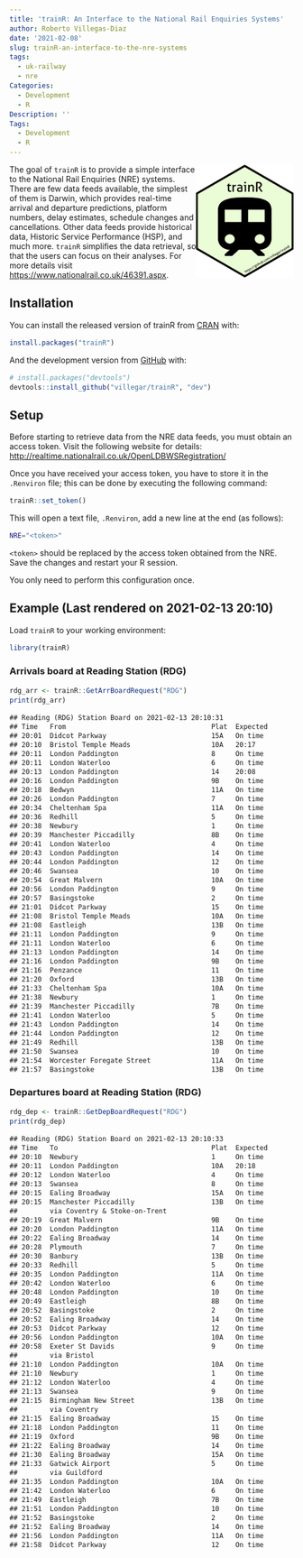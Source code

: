 ```yaml
---
title: 'trainR: An Interface to the National Rail Enquiries Systems'
author: Roberto Villegas-Diaz
date: '2021-02-08'
slug: trainR-an-interface-to-the-nre-systems
tags:
  - uk-railway
  - nre
Categories:
  - Development
  - R
Description: ''
Tags:
  - Development
  - R
---
```


<img src="https://raw.githubusercontent.com/villegar/trainR/main/inst/images/logo.png" alt="logo" align="right" height=200px/>

The goal of `trainR` is to provide a simple interface to the 
National Rail Enquiries (NRE) systems. There are few data feeds 
available, the simplest of them is Darwin, which provides real-time 
arrival and departure predictions, platform numbers, delay estimates, 
schedule changes and cancellations. Other data feeds provide historical 
data, Historic Service Performance (HSP), and much more. `trainR` 
simplifies the data retrieval, so that the users can focus on their 
analyses. For more details visit 
https://www.nationalrail.co.uk/46391.aspx.

## Installation

You can install the released version of trainR from [CRAN](https://CRAN.R-project.org) with:

``` r
install.packages("trainR")
```

And the development version from [GitHub](https://github.com/) with:

``` r
# install.packages("devtools")
devtools::install_github("villegar/trainR", "dev")
```

## Setup
Before starting to retrieve data from the NRE data feeds, you must obtain an access token. 
Visit the following website for details: http://realtime.nationalrail.co.uk/OpenLDBWSRegistration/

Once you have received your access token, you have to store it in the `.Renviron` file; this can be 
done by executing the following command:


```r
trainR::set_token()
```

This will open a text file, `.Renviron`, add a new line at the end (as follows):

```bash
NRE="<token>"
```

`<token>` should be replaced by the access token obtained from the NRE. Save the changes and restart 
your R session.

You only need to perform this configuration once.

## Example (Last rendered on 2021-02-13 20:10)

Load `trainR` to your working environment:

```r
library(trainR)
```

### Arrivals board at Reading Station (RDG)


```r
rdg_arr <- trainR::GetArrBoardRequest("RDG")
print(rdg_arr)
```

```
## Reading (RDG) Station Board on 2021-02-13 20:10:31
## Time   From                                    Plat  Expected
## 20:01  Didcot Parkway                          15A   On time
## 20:10  Bristol Temple Meads                    10A   20:17
## 20:11  London Paddington                       8     On time
## 20:11  London Waterloo                         6     On time
## 20:13  London Paddington                       14    20:08
## 20:16  London Paddington                       9B    On time
## 20:18  Bedwyn                                  11A   On time
## 20:26  London Paddington                       7     On time
## 20:34  Cheltenham Spa                          11A   On time
## 20:36  Redhill                                 5     On time
## 20:38  Newbury                                 1     On time
## 20:39  Manchester Piccadilly                   8B    On time
## 20:41  London Waterloo                         4     On time
## 20:43  London Paddington                       14    On time
## 20:44  London Paddington                       12    On time
## 20:46  Swansea                                 10    On time
## 20:54  Great Malvern                           10A   On time
## 20:56  London Paddington                       9     On time
## 20:57  Basingstoke                             2     On time
## 21:01  Didcot Parkway                          15    On time
## 21:08  Bristol Temple Meads                    10A   On time
## 21:08  Eastleigh                               13B   On time
## 21:11  London Paddington                       9     On time
## 21:11  London Waterloo                         6     On time
## 21:13  London Paddington                       14    On time
## 21:16  London Paddington                       9B    On time
## 21:16  Penzance                                11    On time
## 21:20  Oxford                                  13B   On time
## 21:33  Cheltenham Spa                          10A   On time
## 21:38  Newbury                                 1     On time
## 21:39  Manchester Piccadilly                   7B    On time
## 21:41  London Waterloo                         5     On time
## 21:43  London Paddington                       14    On time
## 21:44  London Paddington                       12    On time
## 21:49  Redhill                                 13B   On time
## 21:50  Swansea                                 10    On time
## 21:54  Worcester Foregate Street               11A   On time
## 21:57  Basingstoke                             13B   On time
```

### Departures board at Reading Station (RDG)


```r
rdg_dep <- trainR::GetDepBoardRequest("RDG")
print(rdg_dep)
```

```
## Reading (RDG) Station Board on 2021-02-13 20:10:33
## Time   To                                      Plat  Expected
## 20:10  Newbury                                 1     On time
## 20:11  London Paddington                       10A   20:18
## 20:12  London Waterloo                         4     On time
## 20:13  Swansea                                 8     On time
## 20:15  Ealing Broadway                         15A   On time
## 20:15  Manchester Piccadilly                   13B   On time
##        via Coventry & Stoke-on-Trent           
## 20:19  Great Malvern                           9B    On time
## 20:20  London Paddington                       11A   On time
## 20:22  Ealing Broadway                         14    On time
## 20:28  Plymouth                                7     On time
## 20:30  Banbury                                 13B   On time
## 20:33  Redhill                                 5     On time
## 20:35  London Paddington                       11A   On time
## 20:42  London Waterloo                         6     On time
## 20:48  London Paddington                       10    On time
## 20:49  Eastleigh                               8B    On time
## 20:52  Basingstoke                             2     On time
## 20:52  Ealing Broadway                         14    On time
## 20:53  Didcot Parkway                          12    On time
## 20:56  London Paddington                       10A   On time
## 20:58  Exeter St Davids                        9     On time
##        via Bristol                             
## 21:10  London Paddington                       10A   On time
## 21:10  Newbury                                 1     On time
## 21:12  London Waterloo                         4     On time
## 21:13  Swansea                                 9     On time
## 21:15  Birmingham New Street                   13B   On time
##        via Coventry                            
## 21:15  Ealing Broadway                         15    On time
## 21:18  London Paddington                       11    On time
## 21:19  Oxford                                  9B    On time
## 21:22  Ealing Broadway                         14    On time
## 21:30  Ealing Broadway                         15A   On time
## 21:33  Gatwick Airport                         5     On time
##        via Guildford                           
## 21:35  London Paddington                       10A   On time
## 21:42  London Waterloo                         6     On time
## 21:49  Eastleigh                               7B    On time
## 21:51  London Paddington                       10    On time
## 21:52  Basingstoke                             2     On time
## 21:52  Ealing Broadway                         14    On time
## 21:56  London Paddington                       11A   On time
## 21:58  Didcot Parkway                          12    On time
```
